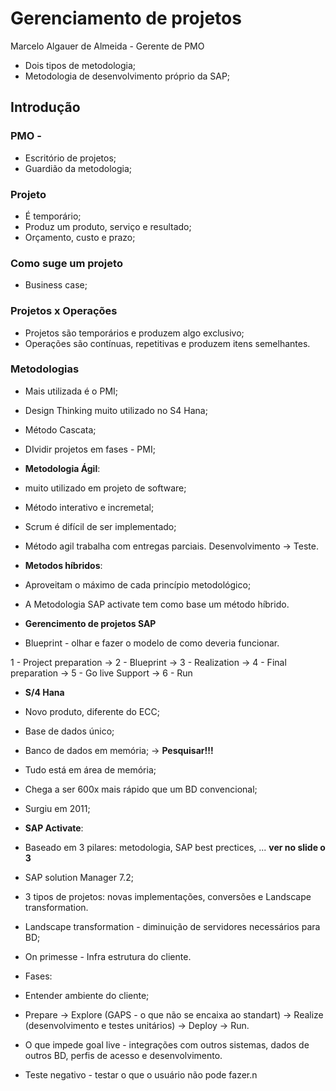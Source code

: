 # Gerenciamento de projetos

Marcelo Algauer de Almeida - Gerente de PMO

- Dois tipos de metodologia;
- Metodologia de desenvolvimento próprio da SAP;


## Introdução

### PMO - 

- Escritório de projetos;
- Guardião da metodologia;

### Projeto

- É temporário;
- Produz um produto, serviço e resultado;
- Orçamento, custo e prazo;

### Como suge um projeto

- Business case;

### Projetos x Operações

- Projetos são temporários e produzem algo exclusivo;
- Operações são contínuas, repetitivas e produzem itens semelhantes.

### Metodologias

- Mais utilizada é o PMI;
- Design Thinking muito utilizado no S4 Hana;

- Método Cascata;
- DIvidir projetos em fases - PMI;

- **Metodologia Ágil**:
 - muito utilizado em projeto de software;
 - Método interativo e incremetal;
 - Scrum é difícil de ser implementado;
 - Método agil trabalha com entregas parciais. Desenvolvimento -> Teste.
 
 - **Metodos híbridos**:
 - Aproveitam o máximo  de cada princípio metodológico;
 - A Metodologia SAP activate tem como base um método híbrido.
 
 - **Gerencimento de projetos SAP**
 - Blueprint - olhar e fazer o modelo de como deveria funcionar.
 
 1 - Project preparation -> 2 - Blueprint -> 3 - Realization -> 4 - Final preparation -> 5 -  Go live Support -> 6 - Run
 
 - **S/4 Hana**
 
 - Novo produto, diferente do ECC;
 - Base de dados único;
 - Banco de dados em memória; -> **Pesquisar!!!**
 - Tudo está em área de memória;
 - Chega a ser 600x mais rápido que um BD convencional;
 - Surgiu em 2011;
 
 - **SAP Activate**:
 
 - Baseado em 3 pilares: metodologia, SAP best prectices, ... **ver no slide o 3**
 - SAP solution Manager 7.2;
 - 3 tipos de projetos: novas implementações, conversões e Landscape transformation.
 - Landscape transformation - diminuição de servidores necessários para BD;
 - On primesse - Infra estrutura do cliente.
 
 - Fases:
 - Entender ambiente do cliente;
 - Prepare -> Explore (GAPS - o que não se encaixa ao standart) -> Realize (desenvolvimento e testes unitários) -> Deploy -> Run.
 
 - O que impede goal live - integrações com outros sistemas, dados de outros BD, perfis de acesso e desenvolvimento. 
 
 - Teste negativo - testar o que o usuário não pode fazer.n


